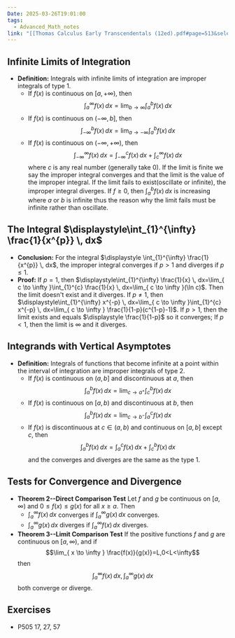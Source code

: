 ```yaml
---
Date: 2025-03-26T19:01:00
tags:
  - Advanced_Math_notes
link: "[[Thomas Calculus Early Transcendentals (12ed).pdf#page=513&selection=6,0,6,18|The link of chapter 8.7, Advanced Math]]"
---
```

## **Infinite Limits of Integration**

- **Definition:**
	Integrals with infinite limits of integration are improper integrals of type 1.
	- If $f(x)$ is continuous on $[a,+\infty)$, then $$\int_{a}^{\infty} f(x) \, dx =\lim_{ b \to \infty } \int_{a}^{b} f(x) \, dx $$
	- If $f(x)$ is continuous on $(-\infty,b]$, then $$\int_{-\infty}^{b} f(x) \, dx =\lim_{ a \to -\infty } \int_{a}^{b} f(x) \, dx $$
	- If $f(x)$ is continuous on $(-\infty,+\infty)$, then $$\int_{-\infty}^{\infty} f(x) \, dx =\int_{-\infty}^{c} f(x) \, dx +\int_{c}^{\infty} f(x) \, dx $$where $c$ is any real number (generally take 0).
	If the limit is finite we say the improper integral converges and that the limit is the value of the improper integral. If the limit fails to exist(oscillate or infinite), the improper integral diverges. If $f\geq0$, then $\int_{a}^{b} f(x) \, dx$ is increasing where $a \text{ or }b$ is infinite thus the reason why the limit fails must be infinite rather than oscillate. 

## **The Integral $\displaystyle\int_{1}^{\infty} \frac{1}{x^{p}} \, dx$**

- **Conclusion:**
	For the integral $\displaystyle \int_{1}^{\infty} \frac{1}{x^{p}} \, dx$, the improper integral converges if $p>1$ and diverges if $p\leq1$.
- **Proof:**
	If $p=1$, then $\displaystyle\int_{1}^{\infty} \frac{1}{x} \, dx=\lim_{ c \to \infty }\int_{1}^{c} \frac{1}{x} \, dx=\lim_{ c \to \infty }(\ln c)$. Then the limit doesn't exist and it diverges.
	If $p\ne 1$, then $\displaystyle\int_{1}^{\infty} x^{-p} \, dx=\lim_{ c \to \infty }\int_{1}^{c} x^{-p} \, dx=\lim_{ c \to \infty } \frac{1}{1-p}(c^{1-p}-1)$. If $p>1$, then the limit exists and equals $\displaystyle \frac{1}{1-p}$ so it converges; If $p<1$, then the limit is $\infty$ and it diverges.
## **Integrands with Vertical Asymptotes**

- **Definition:**
	Integrals of functions that become infinite at a point within the interval of integration are improper integrals of type 2.
	- If $f(x)$ is continuous on $(a,b]$ and discontinuous at $a$, then $$\int_{a}^{b} f(x) \, dx =\lim_{ c \to a^{+} } \int_{c}^{b} f(x) \, dx $$
	- If $f(x)$ is continuous on $[a,b)$ and discontinuous at $b$, then $$\int_{a}^{b} f(x) \, dx =\lim_{ c \to b^{-} } \int_{a}^{c} f(x) \, dx $$
	- If $f(x)$ is discontinuous at $c\in(a,b)$ and continuous on $[a,b]$ except $c$, then $$\int_{a}^{b} f(x) \, dx =\int_{a}^{c} f(x) \, dx +\int_{c}^{b} f(x) \, dx $$and the converges and diverges are the same as the type 1.
## **Tests for Convergence and Divergence**

- **Theorem 2--Direct Comparison Test**
	Let $f$ and $g$ be continuous on $[a,\infty)$ and $0\leq f(x)\leq g(x)$ for all $x\geq a$. Then 
	- $\displaystyle\int_{a}^{\infty} f(x) \, dx$ converges if $\displaystyle\int_{a}^{\infty} g(x) \, dx$ converges.
	- $\displaystyle\int_{a}^{\infty} g(x) \, dx$ diverges if $\displaystyle\int_{a}^{\infty} f(x) \, dx$ diverges.
- **Theorem 3--Limit Comparison Test**
	If the positive functions $f$ and $g$ are continuous on $[a,\infty)$, and if $$\lim_{ x \to \infty } \frac{f(x)}{g(x)}=L,0<L<\infty$$then $$\int_{a}^{\infty} f(x) \, dx ,\int_{a}^{\infty} g(x) \, dx $$both converge or diverge.

## **Exercises**

- P505 17, 27, 57